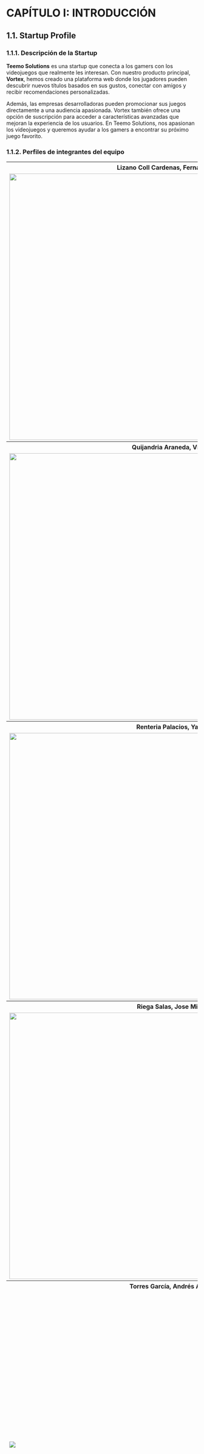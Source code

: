 ﻿

# **CAPÍTULO I: INTRODUCCIÓN**
## 1.1. Startup Profile
### 1.1.1. Descripción de la Startup
**Teemo Solutions** es una startup que conecta a los gamers con los videojuegos que realmente les interesan. Con nuestro producto principal, **Vortex**, hemos creado una plataforma web donde los jugadores pueden descubrir nuevos títulos basados en sus gustos, conectar con amigos y recibir recomendaciones personalizadas.

Además, las empresas desarrolladoras pueden promocionar sus juegos directamente a una audiencia apasionada. Vortex también ofrece una opción de suscripción para acceder a características avanzadas que mejoran la experiencia de los usuarios. En Teemo Solutions, nos apasionan los videojuegos y queremos ayudar a los gamers a encontrar su próximo juego favorito.
### 1.1.2. Perfiles de integrantes del equipo

<table>
  <tr>
    <th colspan="2">Lizano Coll Cardenas, Fernando Jesus</th>
  </tr>
  <tr>
    <td><img src="assets/chapter01/team/fernando-photo.png" style="width:700px; height:auto;"></td>
    <td>Me llamo Fernando Jesus Lizano Coll Cardenas. A mis 19 años me considero un apasionado por el mundo de la programación y aprendizaje constante. Actualmente tengo conocimientos en el lenguaje de C++, HTML, CSS, JavaScript y Python. Aunque mis conocimientos son todavía básicos. Me identifico como alguien de pensamiento de superación. Busco crecer en cada aspecto de mi vida y enfrentar desafíos con una actitud positiva y resoluta. Espero poder aportar y motivar a mis compañeros durante la elaboración de este proyecto.</td>
  </tr>
  <tr>
    <th colspan="2">Quijandria Araneda, Vicente </th>
  </tr>
  <tr>
    <td><img src="assets/chapter01/team/vicente-photo.png" style="width:700px; height:auto;"></td>
    <td>Mi nombre es Vicente Quijandria, tengo 24 años y estudio Ingeniería de Software en la UPC. Me apasiona mucho el desarrollo de aplicaciones, los algoritmos y estructuras de datos y las arquitecturas de software.
    Actualmente trabajo como Analista de Despliegues en la empresa Tech-Mahindra aunque me gustaria cambiar de área a desarrollo.
    En mis tiempos libres me gusta ver futbol, programar y pasar tiempo de calidad con mi enamorada, familia y amigos.</td>
  </tr>
  <tr>
    <th colspan="2">Renteria Palacios, Yasser</th>
  </tr>
  <td><img src="assets/chapter01/team/yasser-photo.png" style="width:700px; height:auto;"></td>
    <td>Soy estudiante de Ingeniería de Software en la Universidad Peruana de Ciencias Aplicadas (UPC), apasionado por la programación y el aprendizaje continuo de nuevos lenguajes de programación. Mi mayor anhelo es desarrollar un videojuego, combinando mi amor por la tecnología y la creatividad. En mi tiempo libre, disfruto de jugar videojuegos, viajar y sumergirme en nuevas culturas, buscando siempre experiencias que enriquezcan tanto mi vida personal como profesional.</td>
  <tr>
    <th colspan="2">Riega Salas, Jose Miguel</th>
  </tr>
  <tr>
    <td><img src="assets/chapter01/team/Jose-photo.png" style="width:700px; height:auto;"></td>
    <td> Mi nombre es José Miguel Riega Salas, estudiante de ingeniería de software en la Universidad de Ciencias Aplicadas,
  me entusiasma mucho la idea de seguir aprediendo, la programación y la tecnología es en lo que me centro ahora mismo y 
  seria de mi agrado dedicarme a ello en un fututo cercano. Me encanta pasar tiempo con mis amigos y el deporte; siempre 
  buscando aprender de lo que rodea y de lo que observo.</td>
  <tr>
    <th colspan="2">Torres García, Andrés Alberto
  </th>
  </tr>
  <tr>
    <td><img src= "assets/chapter01/team/andres-photo.png" ></td>
    <td>Hola, soy Andrés Alberto Torres García, estudiante de 19 años en el quinto ciclo de Ingeniería de Software. Siempre me ha interesado tecnología, siempre me he preguntado cómo funcionan las cosas, lo que me motiva a ir más allá de lo que se me enseña en clase. Esta curiosidad me impulsa a explorar cada detalle, ayundome ampliar mis conocimiento y definir mejor mi enfoque profesional.Además de la tecnología, el fútbol es otra de mis grandes pasiones, lo he practicado durante prácticamente toda mi vida. La dedicación al deporte me ha enseñado el valor del trabajo en equipo, la disciplina y la perseverancia, cualidades que aplico también en mi vida académica y profesional.
  </td>
</table>

## 1.2. Solution Profile
### 1.2.1. Antecedentes y problemática
Para analizar los antecedentes y problemáticas del desarrollo nuestro proyecto, estaremos utilizando la técnica de las 5W y 2H (Who, What, When, Where, Why, How, How much). La cual ha sido estructurada de la siguiente manera:

1. **Who (Quién)**
    * **Gamers:** Jugadores que buscan descubrir nuevos títulos basados en sus preferencias y conexiones sociales.
    * **Empresar Desarrolladoras:** Equipos de desarrollo de videojuegos que buscan nuevas formas de promocionar sus juegos a audiencias específicas.
      <br><br>
2. **What (Qué)**
    * **Aplicación web open source:** Una plataforma que sirve como un sistema de recomendación de videojuegos. Incluye funcionalidades para la creación de perfiles, recomendaciones personalizadas, conexión con amigos y promoción de juegos por parte de empresas.
    * **Problemas actuales:** Los gamers enfrentan dificultades para descubrir nuevos juegos que se alineen con sus gustos, mientras que las empresas buscan maneras más efectivas de promocionar sus títulos en el mercado.
      <br><br>
3. **When (Cuándo)**
    * **Contexto actual:** En un mercado de videojuegos que está en constante crecimiento, con un flujo continuo de nuevos títulos, surge la necesidad de herramientas que faciliten el descubrimiento y promoción de juegos. La demanda de personalización y conectividad en las plataformas de entretenimiento es más fuerte que nunca.
      <br><br>
4. **Where (Dónde)**
    * **Plataforma digital:** La aplicación estará disponible online, accesible desde cualquier lugar con conexión a internet. Dirigida a usuarios de habla hispana, con la posibilidad de expansión a otros idiomas.
      <br><br>
5. **Why (Por qué)**
    * **Necesidad del mercado:** La industria de los videojuegos está cada vez más saturada, lo que dificulta que tanto jugadores como desarrolladores se destaquen. Los gamers buscan recomendaciones personalizadas y confiables, mientras que las empresas necesitan una plataforma efectiva para llegar a sus audiencias.
    * **Beneficio:** Facilitar el descubrimiento de nuevos juegos y mejorar la visibilidad de los títulos de las empresas, fomentando una comunidad más conectada y personalizada.
      <br><br>
6. **How (Cómo)**
    * **Desarrollo de la aplicación:** La aplicación será desarrollada como un proyecto open source, permitiendo la colaboración de la comunidad. Incluirá funcionalidades para la creación de perfiles, sistemas de recomendación basados en algoritmos y redes sociales, y herramientas para que las empresas publiquen y promocionen sus juegos.
    * **Promoción:** Se utilizarán estrategias de marketing digital para atraer tanto a gamers como a empresas desarrolladoras. Se promoverá la plataforma como una solución innovadora para los problemas de descubrimiento y promoción en la industria del gaming.
      <br><br>
7. **How much (Cuánto)**
    * **Costos de desarrollo:** Aunque el proyecto será open source, habrá costos asociados a la infraestructura, mantenimiento, y posibles actualizaciones.
    * **Modelos de ingresos:** A través de suscripciones premium que ofrecen funcionalidades avanzadas y posiblemente publicidad pagada para las empresas desarrolladoras.

Esta estructura nos permite una comprensión clara y detallada de los antecedentes y problemáticas relacionadas con el desarrollo de la aplicación web para recomendaciones de videojuegos.
### 1.2.2 Lean UX Process.
#### 1.2.2.1. Lean UX Problem Statements.
En la actual era digital, los videojuegos se han convertido en una de las principales formas de entretenimiento, con una enorme diversidad de títulos y plataformas disponibles. Sin embargo, muchos jugadores enfrentan la dificultad de descubrir nuevos juegos que realmente se alineen con sus preferencias y estilo de juego. Además, la experiencia social de compartir estos intereses con amigos está fragmentada entre múltiples plataformas, lo que dificulta la interacción fluida entre jugadores. Por otro lado, los desarrolladores de juegos independientes enfrentan barreras para dar a conocer sus creaciones en un mercado saturado.
<br>
Vortex busca resolver estos problemas proporcionando una plataforma unificada donde los usuarios pueden recibir recomendaciones personalizadas de videojuegos basadas en sus preferencias y listas de favoritos. La plataforma también permite la interacción social, permitiendo agregar amigos y compartir intereses en juegos. Para los desarrolladores, Vortex ofrece la oportunidad de subir y promocionar sus videojuegos directamente a una audiencia segmentada, aumentando la visibilidad y el alcance de sus proyectos. De este modo, Vortex se posiciona como una solución integral tanto para jugadores en busca de su próximo juego favorito, como para desarrolladores que buscan dar a conocer sus innovaciones.
#### 1.2.2.2. Lean UX Assumptions.

**Bussiness Assumptions**

1. **Creemos que nuestros clientes tienen la necesidad de:**  
   Encontrar recomendaciones de juegos que realmente se adapten a lo que el usuario deja indicios de necesitar.

2. **Estas necesidades se pueden satisfacer con:**  
   una plataforma web que personalice las recomendaciones de juegos, permita la interacción social y ofrezca sugerencias basadas en las preferencias individuales de los gamers.

3. **Nuestros clientes iniciales son (o serán):**  
   gamers apasionados que buscan recomendaciones personalizadas y conexiones dentro de una comunidad de jugadores.

4. **El valor principal que un cliente quiere obtener de nuestro servicio es:**  
   encontrar nuevos videojuegos que coincidan con sus intereses y conectarse con otros jugadores de manera eficiente y personalizada.

5. **Los clientes también pueden obtener estos beneficios adicionales:**  
   promociones exclusivas de juegos, acceso a comunidades dedicadas y recomendaciones que optimicen su experiencia de juego.

6. **Adquiriremos a la mayoría de nuestros clientes a través de:**  
   campañas de marketing dirigidas en redes sociales, influencers del mundo gaming y colaboraciones con desarrolladores de videojuegos.

7. **Ganaremos dinero mediante:**  
   suscripciones premium que ofrezcan características avanzadas, así como acuerdos publicitarios con desarrolladores de videojuegos que promocionen sus títulos en nuestra plataforma.

8. **Nuestra competencia principal en el mercado será:**  
   otras plataformas de recomendaciones de videojuegos y redes sociales orientadas a gamers.

9. **Les superaremos debido a:**  
   nuestras recomendaciones personalizadas y la integración de una comunidad activa que facilita tanto la interacción social como el descubrimiento de juegos.

10. **El mayor riesgo para nuestro producto es:**  
    que los algoritmos de recomendación no ofrezcan títulos relevantes o que la experiencia social dentro de la plataforma no sea suficientemente atractiva para retener a los usuarios.


 ---

**User Assumptions**

1. **¿Quién es el usuario?**  
   Los usuarios son gamers que buscan nuevas experiencias de juego y que disfrutan de estar al día con los títulos más recientes y populares.

2. **¿Dónde encaja nuestro producto en su trabajo o vida?**  
   Nuestro producto encaja en su rutina diaria de entretenimiento, ayudándoles a descubrir nuevos juegos y conectarse con otros jugadores con intereses similares.

3. **¿Qué problemas resuelve nuestro producto?**  
   Resuelve la sobrecarga de opciones de juegos, facilitando la selección de títulos basados en gustos individuales, y ofrece una plataforma social que conecta a gamers.

4. **¿Cuándo y cómo se utiliza nuestro producto?**  
   Se utiliza cuando los gamers buscan nuevos títulos para jugar o desean interactuar con otros jugadores, ofreciendo recomendaciones personalizadas y herramientas de comunicación.

5. **¿Qué características son importantes?**  
   Recomendaciones precisas de videojuegos, integración social, capacidad de personalización de preferencias, promociones exclusivas y una experiencia de usuario fluida.

6. **¿Cómo debería verse y comportarse nuestro producto?**  
   Debe ser visualmente atractivo, con una interfaz intuitiva y características interactivas que fomenten tanto la exploración de juegos como la interacción con otros gamers.

7. **El valor principal que un usuario quiere obtener de nuestra funcionalidad es:**  
   Recomendaciones de juegos altamente personalizadas que se ajusten a sus intereses específicos.

8. **Los usuarios también pueden obtener estos beneficios adicionales:**  
   Promociones exclusivas de juegos, acceso a una comunidad activa y conexiones con otros jugadores.

9. **El mayor riesgo para el usuario es:**  
   Que las recomendaciones de juegos no sean relevantes o que la experiencia de la comunidad no les aporte valor suficiente para seguir usando la plataforma.


**User Outcomes:**

**Descubrimiento de Nuevos Juegos:**  Los usuarios desean descubrir fácilmente videojuegos que coincidan con sus preferencias personales y estilos de juego. Este outcome se centra en proporcionar una experiencia de descubrimiento intuitiva y relevante que optimice su tiempo de entretenimiento y les exponga a títulos nuevos y emocionantes.

**Conexión Social entre Gamers:** Los gamers buscan una plataforma donde puedan interactuar con otros jugadores, compartir experiencias de juego y discutir títulos en tendencia. El éxito se mide por la actividad dentro de la comunidad y la cantidad de conexiones creadas entre jugadores con intereses similares.

**Promociones Exclusivas y Personalización:**  Los usuarios valoran el acceso a promociones exclusivas y la posibilidad de personalizar su experiencia dentro de la plataforma, ajustando las recomendaciones y la interfaz según sus preferencias. El éxito se evalúa por la satisfacción del usuario y su nivel de interacción con las características avanzadas.

---

**Business Outcomes:**

**Crecimiento de la Comunidad de Gamers:** Esperamos que el 15% de los usuarios que se registren en la plataforma Vortex utilicen activamente las funciones sociales dentro del primer mes de uso. El éxito se medirá por la cantidad de interacciones dentro de la comunidad y la retención de usuarios activos.

**Incremento de Ingresos por Suscripciones:** Esperamos que al menos el 20% de los usuarios iniciales se suscriban a los servicios premium de la plataforma dentro de los primeros seis meses, obteniendo acceso a características avanzadas y promociones exclusivas. Este éxito se medirá a través de la tasa de conversión de usuarios gratuitos a suscriptores de pago.

**Impulso a la Promoción de Juegos:** Con alianzas estratégicas con desarrolladores, se espera que al menos el 30% de los títulos promocionados en la plataforma experimenten un aumento significativo en el número de jugadores interesados dentro de los primeros tres meses. Este éxito se medirá por el aumento en las ventas y descargas de juegos promovidos en la plataforma.

---
**Features Assumptions:**

**1. Recomendaciones Personalizadas:**

**- Algoritmo de Recomendación:** Implementar un sistema avanzado de recomendaciones que sugiera juegos a los usuarios en función de sus preferencias de juego, hábitos y títulos previos jugados.

**- Promociones Exclusivas:** Ofrecer promociones exclusivas de juegos que se ajusten a los gustos individuales de cada usuario, incentivando la participación y la compra de nuevos títulos.

**2. Conexión Social entre Gamers:**

**- Comunidad de Gamers:** Desarrollar una funcionalidad que permita a los usuarios conectarse con otros jugadores, unirse a grupos según sus intereses de juegos y compartir experiencias.

**- Chat en Tiempo Real:** Incorporar un sistema de chat en tiempo real para facilitar la comunicación entre jugadores durante la recomendación de juegos y las interacciones dentro de la comunidad.

**3. Generación de Ingresos:**

**- Suscripción Premium:** Ofrecer una suscripción que brinde acceso a funciones avanzadas, como recomendaciones más personalizadas, acceso anticipado a promociones exclusivas y herramientas adicionales para gestionar sus juegos y conexiones.

**- Publicidad Personalizada para Desarrolladores:** Implementar un modelo de publicidad en la plataforma que permita a los desarrolladores promover sus juegos a audiencias segmentadas, con un enfoque en los intereses específicos de los usuarios.

#### 1.2.2.3. Lean UX Hypothesis Statements.
**Creemos que** el sistema de recomendaciones personalizadas de videojuegos basado en preferencias y conexiones sociales proporcionará una experiencia más atractiva a los gamers. **Sabremos que** esto es cierto cuando el 60% de los usuarios interactúen con las recomendaciones y encuentren nuevos juegos para descargar o jugar.

**Creemos que** la posibilidad de que las empresas desarrolladoras promocionen sus títulos directamente en la plataforma proporcionará mayor visibilidad a los desarrolladores de videojuegos independientes. **Sabremos que** esto es cierto cuando las empresas vean un aumento del 25% en clics en los juegos promocionados a través de nuestra plataforma.

**Creemos que** permitir a los usuarios crear perfiles detallados y conectarse con amigos en la plataforma proporcionará una mayor interacción social a los gamers. **Sabremos que** esto es cierto cuando al menos el 40% de los usuarios interactúen regularmente con sus amigos y compartan recomendaciones de juegos.

**Creemos que** el sistema de suscripciones premium que ofrece acceso a funcionalidades avanzadas, como recomendaciones más precisas y acceso anticipado a lanzamientos de videojuegos, proporcionará un valor adicional a los gamers frecuentes. **Sabremos que** esto es cierto cuando el 20% de los usuarios opten por la suscripción premium en los primeros 6 meses.

**Creemos que** al ofrecer una estructura de ingresos donde el 90% del pago por cada videojuego va para el desarrollador y el 10% para la plataforma proporcionará un incentivo atractivo a los desarrolladores para publicar y promocionar sus juegos en nuestra plataforma. **Sabremos que** esto es cierto cuando al menos el 30% de los desarrolladores de videojuegos independientes elijan nuestra plataforma para vender sus títulos y generemos ingresos extra a partir de estas transacciones.

#### 1.2.2.4. Lean UX Canvas.

<img src="/assets/chapter01/leanUX/canva.png" alt="lean UX canva" >

## 1.3. Segmentos objetivo.
En cuanto el segmento objetivo, es importante delimitar con a qué sector nos vamos a dirigir, para poder ofrecer una mejor atención y cumplir con las necesidades de los usuarios, y así realizar una aplicación más funcional a lo que se está requiriendo.

Para ello, se ha definido dos segmentos objetivo: Gamers Entusiastas y Empresas Desarrolladoras de Videojuegos. A continuación, se detallan las características y descripciones de cada segmento:

<table>
  <tr>
    <th colspan="2">Gamers Entusiastas</th>
  </tr>
  <tr>
    <td><b>Segmento Objetivo / Características</b></td>
    <td><b>Descripción del segmento</b></td>
  </tr>
  <tr>
    <td><b>Geográfico</b></td>
    <td>
      <ul>
        <li><b>Ubicación principal:</b> Lima, Perú (considerando su alta densidad poblacional y acceso a internet)</li>
        <li><b>Potencial de expansión:</b> Otras ciudades importantes de Perú con una escena gamer activa (Arequipa, Trujillo, Cusco, etc.)</li>
        <li><b>Consideraciones geográficas:</b></li>
        <ul>
          <li>Acceso a internet de banda ancha</li>
          <li>Distribución de consolas y PCs para gaming</li>
          <li>Presencia de eventos y comunidades gamer locales</li>
        </ul>
      </ul>
    </td>
  </tr>
  <tr>
    <td><b>Demográfico</b></td>
    <td>
      <ul>
        <li><b>Edad:</b> 15-35 años (grupo con mayor afinidad a los videojuegos y adopción de nuevas tecnologías)</li>
        <li><b>Nivel socioeconómico:</b> Medio y medio-alto (capacidad adquisitiva para hardware, juegos y suscripciones)</li>
        <li><b>Nivel educativo:</b> Secundaria completa o superior (mayor comprensión de plataformas digitales y tendencias)</li>
      </ul>
    </td>
  </tr>
  <tr>
    <td><b>Psicográfico</b></td>
    <td>
      <b>Estilo de vida:</b>
      <ul>
        <li><b>Apasionados por los videojuegos:</b> Dedican tiempo y recursos a esta actividad</li>
        <li><b>Conectados digitalmente:</b> Activos en redes sociales y plataformas online</li>
        <li><b>Sociales:</b> Disfrutan interactuar con otros jugadores y compartir experiencias</li>
      </ul>
      <b>Personalidad:</b>
      <ul>
        <li><b>Curiosos y abiertos a nuevas experiencias:</b> Buscan constantemente nuevos juegos y desafíos</li>
        <li><b>Competitivos:</b> Les gusta medir sus habilidades y superarse</li>
        <li><b>Valoran la calidad:</b> Prefieren juegos bien diseñados y experiencias inmersivas</li>
      </ul>
      <b>Valores y actitudes:</b>
      <ul>
        <li><b>Disposición a pagar por contenido premium:</b> Reconocen el valor de funciones exclusivas y mejoras</li>
        <li><b>Buscan comunidad:</b> Desean pertenecer a un grupo con intereses afines</li>
        <li><b>Aprecian la personalización:</b> Quieren recomendaciones y experiencias adaptadas a sus gustos</li>
      </ul>
    </td>
  </tr>
</table>

<table>
  <tr>
    <th colspan="2">Empresas Desarrolladoras de Videojuegos</th>
  </tr>
  <tr>
    <th>Segmento</th>
    <th>Descripción</th>
  </tr>
  <tr>
    <td><b>Geográfico</b></td>
    <td>
      <ul>
        <li><b>Ubicación:</b> Desarrolladoras de videojuegos de tamaño pequeño a mediano en Perú, con enfoque en Lima, y otras regiones donde la industria está creciendo.</li>
        <li><b>Expansión potencial:</b> Desarrolladoras de otras partes de Latinoamérica interesadas en el mercado peruano y en acceder a una base de usuarios activos.</li>
        <li><b>Acceso a la plataforma:</b> Necesitan un fácil acceso a la plataforma para gestionar campañas y analizar resultados en tiempo real.</li>
      </ul>
    </td>
  </tr>
  <tr>
    <td><b>Demográfico</b></td>
    <td>
      <ul>
        <li><b>Tamaño de la empresa:</b> Pequeñas y medianas empresas de desarrollo de videojuegos, que buscan formas eficientes y rentables de promocionar sus productos.</li>
        <li><b>Presupuesto:</b> Empresas con presupuestos de marketing limitados, que buscan maximizar el retorno de inversión en campañas.</li>
        <li><b>Tipo de desarrolladoras:</b> Estudios independientes o "indies", así como desarrolladoras medianas que buscan aumentar su visibilidad.</li>
      </ul>
    </td>
  </tr>
  <tr>
    <td><b>Psicográfico</b></td>
    <td>
      <b>Valores y necesidades:</b>
      <ul>
        <li><b>Innovadores:</b> Buscan nuevas y creativas maneras de alcanzar a su audiencia objetivo.</li>
        <li><b>Enfocados en el rendimiento:</b> Valoran plataformas que ofrezcan métricas claras y detalladas sobre el rendimiento de sus campañas.</li>
        <li><b>Dispuestos a experimentar:</b> Abiertos a probar nuevas herramientas y técnicas para mejorar la efectividad de sus campañas de marketing.</li>
      </ul>
      <b>Estilo de vida empresarial:</b>
      <ul>
        <li><b>Agilidad:</b> Necesitan plataformas que les permitan lanzar y ajustar campañas rápidamente.</li>
        <li><b>Comunicación directa:</b> Prefieren plataformas que faciliten la interacción directa con sus audiencias.</li>
        <li><b>Colaboración:</b> Dispuestos a colaborar con plataformas que ofrezcan un valor añadido, como análisis de datos o soporte en la gestión de campañas.</li>
      </ul>
    </td>
  </tr>
</table>
